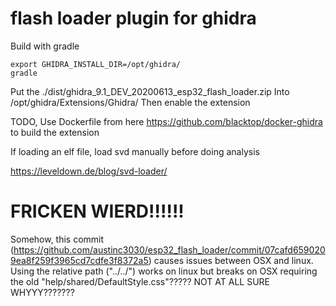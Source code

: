 
# flash loader plugin for ghidra

Build with gradle

    export GHIDRA_INSTALL_DIR=/opt/ghidra/
    gradle
    
Put the ./dist/ghidra_9.1_DEV_20200613_esp32_flash_loader.zip
Into /opt/ghidra/Extensions/Ghidra/
Then enable the extension

TODO, Use Dockerfile from here https://github.com/blacktop/docker-ghidra to build the extension


If loading an elf file, load svd manually before doing analysis

https://leveldown.de/blog/svd-loader/


# FRICKEN WIERD!!!!!!
Somehow, this commit (https://github.com/austinc3030/esp32_flash_loader/commit/07cafd6590209ea8f259f3965cd7cdfe3f8372a5) causes issues between OSX and linux. Using the relative path ("../../") works on linux but breaks on OSX requiring the old "help/shared/DefaultStyle.css"????? NOT AT ALL SURE WHYYY???????
